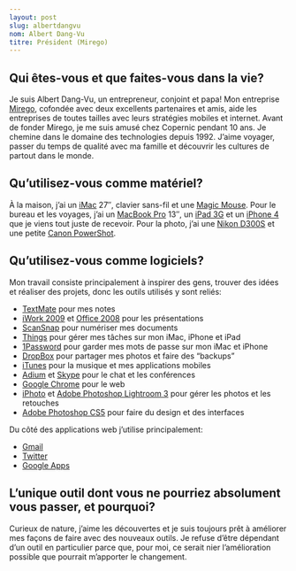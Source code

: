 ```yaml
---
layout: post
slug: albertdangvu
nom: Albert Dang-Vu
titre: Président (Mirego)
---
```


## Qui êtes-vous et que faites-vous dans la vie?

Je suis Albert Dang-Vu, un entrepreneur, conjoint et papa! Mon entreprise [Mirego](http://www.mirego.com), cofondée avec deux excellents partenaires et amis, aide les entreprises de toutes tailles avec leurs stratégies mobiles et internet. Avant de fonder Mirego, je me suis amusé chez Copernic pendant 10 ans. Je chemine dans le domaine des technologies depuis 1992. J’aime voyager, passer du temps de qualité avec ma famille et découvrir les cultures de partout dans le monde. 

## Qu’utilisez-vous comme matériel?

À la maison, j’ai un [iMac](http://www.apple.com/ca/imac/) 27″, clavier sans-fil et une [Magic Mouse](http://www.apple.com/ca/magicmouse/). Pour le bureau et les voyages, j’ai un [MacBook Pro](http://www.apple.com/ca/macbookpro) 13″, un [iPad 3G](http://www.apple.com/ca/ipad) et un [iPhone 4](http://www.apple.com/ca/iphone) que je viens tout juste de recevoir. Pour la photo, j’ai une [Nikon D300S](http://www.nikonusa.com/Find-Your-Nikon/Product/Digital-SLR/25464/D300S.html) et une petite [Canon PowerShot](https://secure.wikimedia.org/wikipedia/en/wiki/Canon_PowerShot).

## Qu’utilisez-vous comme logiciels?

Mon travail consiste principalement à inspirer des gens, trouver des idées et réaliser des projets, donc les outils utilisés y sont reliés: 

  * [TextMate](http://www.macromates.com) pour mes notes
  * [iWork 2009](http://www.apple.com/ca/iwork/) et [Office 2008](http://www.microsoft.com/mac/) pour les présentations
  * [ScanSnap](http://scansnap.fujitsu.com/) pour numériser mes documents
  * [Things](http://www.culturedcode.com/things) pour gérer mes tâches sur mon iMac, iPhone et iPad
  * [1Password](http://agilewebsolutions.com/products/1Password) pour garder mes mots de passe sur mon iMac et iPhone
  * [DropBox](http://dropbox.com) pour partager mes photos et faire des “backups”
  * [iTunes](http://www.apple.com/ca/itunes) pour la musique et mes applications mobiles
  * [Adium](http://adium.im) et [Skype](http://www.skype.com) pour le chat et les conférences
  * [Google Chrome](http://www.google.ca/chrome) pour le web
  * [iPhoto](http://www.apple.com/ca/iphoto) et [Adobe Photoshop Lightroom 3](http://www.adobe.com/products/photoshoplightroom) pour gérer les photos et les retouches
  * [Adobe Photoshop CS5](http://www.adobe.com/products/photoshop/) pour faire du design et des interfaces

Du côté des applications web j’utilise principalement:

  * [Gmail](http://www.gmail.com)
  * [Twitter](http://twitter.com)
  * [Google Apps](http://www.google.ca/apps)

## L’unique outil dont vous ne pourriez absolument vous passer, et pourquoi?

Curieux de nature, j’aime les découvertes et je suis toujours prêt à améliorer mes façons de faire avec des nouveaux outils. Je refuse d’être dépendant d’un outil en particulier parce que, pour moi, ce serait nier l’amélioration possible que pourrait m’apporter le changement.
